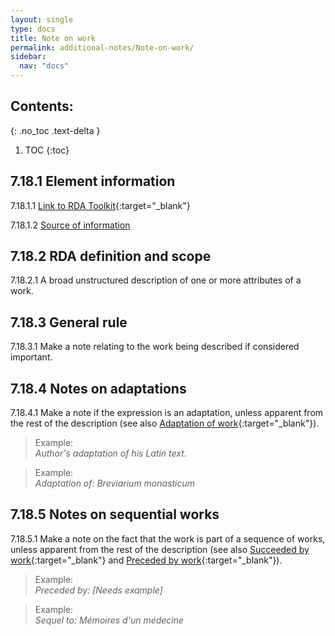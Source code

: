 ```yaml
---
layout: single
type: docs
title: Note on work
permalink: additional-notes/Note-on-work/
sidebar:
  nav: "docs"
---
```


## Contents:
{: .no_toc .text-delta }

1. TOC
{:toc}

## 7.18.1 Element information

<a name="7.18.1.1">7.18.1.1</a> [Link to RDA Toolkit](https://beta.rdatoolkit.org/Content/Index?externalId=en-US_ala-521fa629-f515-3247-9db0-f03e8736bf15){:target="_blank"}

<a name="7.18.1.2">7.18.1.2</a> [Source of information](/DCRMR/additional-notes/)

## 7.18.2 RDA definition and scope

<a name="7.18.2.1">7.18.2.1</a> A broad unstructured description of one or more attributes of a work.

## 7.18.3 General rule

<a name="7.18.3.1">7.18.3.1</a> Make a note relating to the work being described if considered important.

## 7.18.4 Notes on adaptations

<a name="7.18.4.1">7.18.4.1</a> Make a note if the expression is an adaptation, unless apparent from the rest of the description (see also [Adaptation of work](https://beta.rdatoolkit.org/Content/Index?externalId=en-US_ala-57699478-384d-3243-b250-b6f08b8379e7){:target="_blank"}).

>Example:  
><CITE>Author's adaptation of his Latin text.</CITE>

>Example:  
><CITE>Adaptation of: Breviarium monasticum</CITE>

## 7.18.5 Notes on sequential works

<a name="7.18.5.1">7.18.5.1</a> Make a note on the fact that the work is part of a sequence of works, unless apparent from the rest of the description (see also [Succeeded by work](https://beta.rdatoolkit.org/Content/Index?externalId=en-US_ala-948e6981-db86-3738-bc36-6650ff6330f1){:target="_blank"} and [Preceded by work](https://beta.rdatoolkit.org/Content/Index?externalId=en-US_ala-e9b23ff8-cfc6-3a5a-a9ef-8019a8aaf1f0){:target="_blank"}).

>Example:  
><CITE>Preceded by: [Needs example]</CITE>

>Example:  
><CITE>Sequel to: Mémoires d'un médecine</CITE>